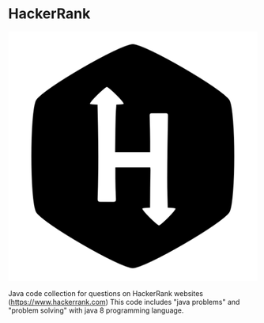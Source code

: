 # HackerRank
![Screenshot](https://github.com/fajri-rasid1st/HackerRank/blob/master/160_Hackerrank_logo_logos-512.png)

 Java code collection for questions on HackerRank websites (https://www.hackerrank.com)
 This code includes "java problems" and "problem solving" with java 8 programming language.
 
